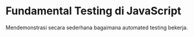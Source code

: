 # Fundamental Testing di JavaScript

Mendemonstrasi secara sederhana bagaimana automated testing bekerja.
